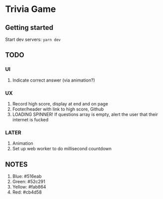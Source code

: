 # Trivia Game

## Getting started

Start dev servers: `yarn dev`

## TODO

### UI

1.  Indicate correct answer (via animation?)

### UX

1.  Record high score, display at end and on page
2.  Footer/header with link to high score, Github
3.  LOADING SPINNER! If questions array is empty, alert the user that their internet is fucked

### LATER

1. Animation
2. Set up web worker to do millisecond countdown

## NOTES

1. Blue: #516eab
2. Green: #52c291
3. Yellow: #fab864
4. Red: #cb4d58
